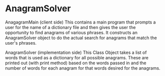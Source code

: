 # AnagramSolver
AnagagramMain (client side)
This contains a main program that prompts a user for the name of a
dictionary file and then gives the user the opportunity to find anagrams of
various phrases.  It constructs an AnagramSolver object to do the actual
search for anagrams that match the user's phrases.

AnagramSolver (implementation side)
This Class Object takes a list of words that is used as a dictionary for 
all possible anagrams. These are printed out (with print method) based on the words
passed in and the number of words for each anagram for that words desired for the 
anagrams. 
